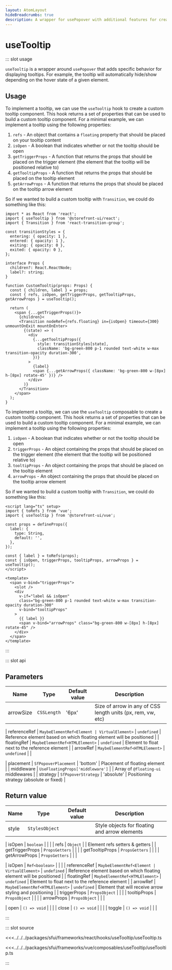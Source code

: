 ```yaml
---
layout: AtomLayout
hideBreadcrumbs: true
description: A wrapper for usePopover with additional features for creating tooltips.
---
```


# useTooltip

::: slot usage

`useTooltip` is a wrapper around `usePopover` that adds specific behavior for displaying tooltips. For example, the tooltip will automatically hide/show depending on the hover state of a given element.

## Usage



<!-- react -->
To implement a tooltip, we can use the `useTooltip` hook to create a custom tooltip component. This hook returns a set of properties that can be used to build a custom tooltip component. For a minimal example, we can implement a tooltip using the following properties:

1. `refs` - An object that contains a `floating` property that should be placed on your tooltip content
2. `isOpen` - A boolean that indicates whether or not the tooltip should be open
3. `getTriggerProps` - A function that returns the props that should be placed on the trigger element (the element that the tooltip will be positioned relative to)
4. `getTooltipProps` - A function that returns the props that should be placed on the tooltip element
5. `getArrowProps` - A function that returns the props that should be placed on the tooltip arrow element

So if we wanted to build a custom tooltip with `Transition`, we could do something like this:
```tsx
import * as React from 'react';
import { useTooltip } from '@storefront-ui/react';
import { Transition } from 'react-transition-group';

const transitionStyles = {
  entering: { opacity: 1 },
  entered: { opacity: 1 },
  exiting: { opacity: 0 },
  exited: { opacity: 0 },
};

interface Props {
  children?: React.ReactNode;
  label?: string;
}

function CustomTooltip(props: Props) {
  const { children, label } = props;
  const { refs, isOpen, getTriggerProps, getTooltipProps, getArrowProps } = useTooltip();

  return (
    <span {...getTriggerProps()}>
      {children}<
      <Transition nodeRef={refs.floating} in={isOpen} timeout={300} unmountOnExit mountOnEnter>
        {(state) => (
          <div
            {...getTooltipProps({
              style: transitionStyles[state],
              className: 'bg-green-800 p-1 rounded text-white w-max transition-opacity duration-300',
            })}
          >
            {label}
            <span {...getArrowProps({ className: 'bg-green-800 w-[8px] h-[8px] rotate-45' })} />
          </div>
        )}
      </Transition>
    </span>
  );
}
```
<!-- end react -->
<!-- vue -->

To implement a tooltip, we can use the `useTooltip` composable to create a custom tooltip component. This hook returns a set of properties that can be used to build a custom tooltip component. For a minimal example, we can implement a tooltip using the following properties:

1. `isOpen` - A boolean that indicates whether or not the tooltip should be open
2. `triggerProps` - An object containing the props that should be placed on the trigger element (the element that the tooltip will be positioned relative to)
3. `tooltipProps` - An object containing the props that should be placed on the tooltip element
4. `arrowProps` - An object containing  the props that should be placed on the tooltip arrow element

So if we wanted to build a custom tooltip with `Transition`, we could do something like this:

```vue
<script lang="ts" setup>
import { toRefs } from 'vue';
import { useTooltip } from '@storefront-ui/vue';

const props = defineProps({
  label: {
    type: String,
    default: '',
  },
});

const { label } = toRefs(props);
const { isOpen, triggerProps, tooltipProps, arrowProps } = useTooltip();
</script>

<template>
  <span v-bind="triggerProps">
    <slot />
    <div
      v-if="label && isOpen"
      class="bg-green-800 p-1 rounded text-white w-max transition-opacity duration-300"
      v-bind="tooltipProps"
    >
      {{ label }}
      <span v-bind="arrowProps" class="bg-green-800 w-[8px] h-[8px] rotate-45" />
    </div>
  </span>
</template>
```
<!-- end vue -->

:::

::: slot api

## Parameters

| Name      | Type                  | Default value | Description |
| --------- | --------------------- | ------------- | ----------- |
| arrowSize | `CSSLength`    | '6px'      | Size of arrow in any of CSS length units (px, rem, vw, etc)              |
<!-- vue -->
| referenceRef  | `MaybeElementRef<Element | VirtualElement>` | `undefined`              | Reference element based on which floating element will be positioned  |
| floatingRef  | `MaybeElementRef<HTMLElement>` | `undefined`              | Element to float next to the reference element  |
| arrowRef  | `MaybeElementRef<HTMLElement>`  | `undefined`              |                 |
<!-- end vue -->
| placement | `SfPopoverPlacement`    | 'bottom'      | Placement of floating element              |
| middleware    | `UseFloatingProps['middleware']`                 |              | Array of `@floating-ui` middlewares |
| strategy | `SfPopoverStrategy`    | 'absolute'      | Positioning strategy (absolute or fixed)              |

## Return value

| Name            | Type           | Default value | Description |
| --------------- | -------------- | ------------- | ----------- |
| style           | `StylesObject` |               |  Style objects for floating and arrow elements |
<!-- react -->
| isOpen          | `boolean`      |               |             |
| refs  | `Object`   |               | Element refs setters & getters            |
| getTriggerProps | `PropsGetters` |               |             |
| getTooltipProps | `PropsGetters` |               |             |
| getArrowProps   | `PropsGetters` |               |             |
<!-- end react -->
<!-- vue -->
| isOpen          | `Ref<boolean>`      |               |             |
| referenceRef  | `MaybeElementRef<Element | VirtualElement>` | `undefined`              | Reference element based on which floating element will be positioned  |
| floatingRef  | `MaybeElementRef<HTMLElement>` | `undefined`              | Element to float next to the reference element  |
| arrowRef  | `MaybeElementRef<HTMLElement>` | `undefined`              | Element that will receive arrow styling and positioning  |
| triggerProps | `PropsObject` |               |             |
| tooltipProps | `PropsObject` |               |             |
| arrowProps   | `PropsObject` |               |             |
<!-- end vue -->
| open            | `() => void`   |               |             |
| close           | `() => void`   |               |             |
| toggle          | `() => void`   |               |             |

:::

::: slot source
<SourceCode>

<!-- react -->
<<<../../../packages/sfui/frameworks/react/hooks/useTooltip/useTooltip.ts
<!-- end react -->
<!-- vue -->
<<<../../../packages/sfui/frameworks/vue/composables/useTooltip/useTooltip.ts
<!-- end vue -->

</SourceCode>
:::
